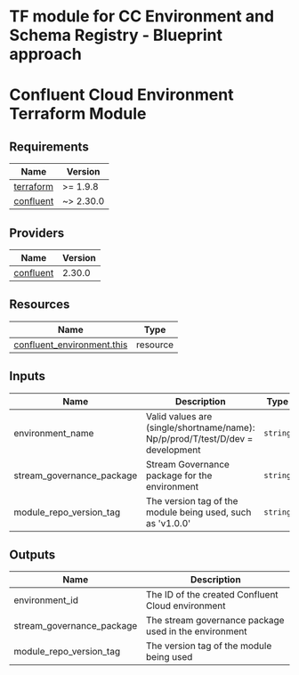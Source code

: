 # TF module for CC Environment and Schema Registry - Blueprint approach

# Confluent Cloud Environment Terraform Module

<!-- BEGIN_TF_DOCS -->
## Requirements

| Name | Version |
|------|---------|
| <a name="requirement_terraform"></a> [terraform](#requirement_terraform) | >= 1.9.8 |
| <a name="requirement_confluent"></a> [confluent](#requirement_confluent) | ~> 2.30.0 |

## Providers

| Name | Version |
|------|---------|
| <a name="provider_confluent"></a> [confluent](#provider_confluent) | 2.30.0 |

## Resources

| Name | Type |
|------|------|
| [confluent_environment.this](https://registry.terraform.io/providers/confluentinc/confluent/latest/docs/resources/environment) | resource |

## Inputs

| Name | Description | Type | Default | Required |
|------|-------------|------|---------|:--------:|
| environment_name | Valid values are (single/shortname/name): Np/p/prod/T/test/D/dev = development| `string` | n/a | yes |
| stream_governance_package | Stream Governance package for the environment | `string` | `"ESSENTIALS"` | no |
| module_repo_version_tag | The version tag of the module being used, such as 'v1.0.0' | `string` | latest | yes |

## Outputs

| Name | Description |
|------|-------------|
| environment_id | The ID of the created Confluent Cloud environment |
| stream_governance_package | The stream governance package used in the environment |
| module_repo_version_tag | The version tag of the module being used |
<!-- END_TF_DOCS -->

